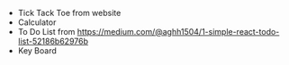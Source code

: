 * Tick Tack Toe from website
* Calculator
* To Do List from https://medium.com/@aghh1504/1-simple-react-todo-list-52186b62976b
* Key Board